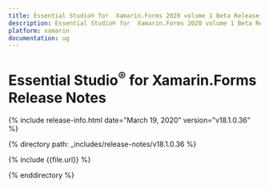 ```yaml
---
title: Essential Studio® for  Xamarin.Forms 2020 volume 1 Beta Release Notes  
description: Essential Studio® for  Xamarin.Forms 2020 volume 1 Beta Release Notes  
platform: xamarin
documentation: ug
---
```


# Essential Studio<sup>®</sup> for  Xamarin.Forms  Release Notes  

{% include release-info.html date="March 19, 2020"  version="v18.1.0.36" %} 


{% directory path: _includes/release-notes/v18.1.0.36 %}

{% include {{file.url}} %}

{% enddirectory %}